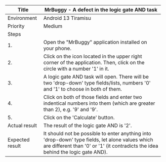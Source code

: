 | Title      | MrBuggy - A defect in the logic gate AND task |
| -----------     | ----------- |
| Environment     | Android 13 Tiramisu |
| Priority        | Medium |
| Steps           |        |
| 1.              | Open the "MrBuggy" application installed on your phone. |
| 2.              | Click on the icon located in the upper right corner of the application. Then, click on the circle with a number '1' in it. |
| 3.              | A logic gate AND task will open. There will be two 'drop-down' type fields/lists, numbers '0' and '1' to choose in both of them. |
| 4.              | Click on both of those fields and enter two indentical numbers into them (which are greater than 2), e.g. '9' and '9'. |
| 5.              | Click on the 'Calculate' button. |
| Actual result   | The result of the logic gate AND is '2'. |
| Expected result | It should not be possible to enter anything into 'drop-down' type fields, let alone values which are different than '0' or '1' (it contradicts the idea behind the logic gate AND). |
